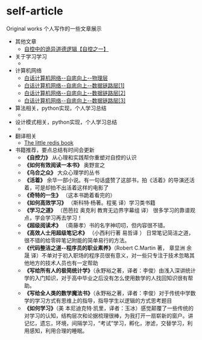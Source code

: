 # self-article
Original works
个人写作的一些文章展示

- 其他文章
    - [自控中的诡异道德逻辑【自控之一】](./其他文章/自控中的诡异道德逻辑【自控之一】.md)
- 关于学习学习
    - []()
- 计算机网络
    - [白话计算机网络--自底向上--物理层](./计算机网络/白话计算机网络--自底向上--物理层.md)
    - [白话计算机网络--自底向上--数据链路层[1]](./计算机网络/白话计算机网络--自底向上--数据链路层[1].md)
    - [白话计算机网络--自底向上--数据链路层[2]](./计算机网络/白话计算机网络--自底向上--数据链路层[2].md)
    - [白话计算机网络--自底向上--数据链路层[3]](./计算机网络/白话计算机网络--自底向上--数据链路层[3].md)
- 算法相关，python实现，个人学习总结
    - []()
- 设计模式相关，python实现，个人学习总结
    - []()
- 翻译相关
    - [The little redis book]()
- 书籍推荐，要点总结有时间会更新
    *  **《自控力》**    从心理和实践帮你重塑对自控的认识
    *  **《如何有效阅读一本书》**   奥野宣之
    *  **《乌合之众》**  大众心理学的丛书
    *  **《活着》**  余华一部小说。有一句话盛赞了这部书，拍《活着》的导演还活着，可是却拍不出活着这样的电影了
    *  **《奇特的一生》** （这本书跪着看完的）
    *  **《如何高效学习》** （斯科特·杨著。程冕 译）学习类书籍 
    *  **《学习之道》** （芭芭拉 奥克利 教育无边界字幕组 译） 很多学习的靠谱观点，学会学习再去学习！
    *  **《超级阅读术》** （斋藤孝）书的名字神叨叨，但内容很不错。
    *  **《高效人士用超级笔记术》** （小西利行著 易哲译 ） 日常笔记简洁之道，很不错的给零碎笔记附能的简单易行的方法。
    *  **《代码整洁之道--程序员的职业素养》**（Robert C.Martin 著， 章显洲 余晟 译）不单对于初入职场的程序员很有意义，对一些只专注于技术忽略其他地方的技术人员也有一定帮助
    * **《写给所有人的极简统计学》**（永野裕之著，译者：李俊）由浅入深讲统计学的入门知识，对于高中毕业之后没有怎么使用数学的人找回知识很有帮助。
    * **《写给全人类的数学魔法书》**（永野裕之著，译者：李俊）对于传统中学数学的学习方式有思维上的指导，指导学生以逻辑的方式思考题目
    * **《如何学习》**（美 本尼迪克特·凯里，译者：玉冰）感觉颠覆了一些传统的对学习的认知，结构层次和论据梳理很棒，为我打开一扇崭新的窗户。讲记忆，遗忘，环境，间隔学习，“考试”学习，孵化，渗滤，交替学习，利用感知，利用合理的睡眠。

